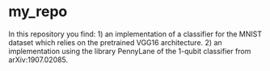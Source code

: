 # my_repo

In this repository you find: 1) an implementation of a classifier for the MNIST dataset which relies on the pretrained VGG16 architecture. 2) an implementation using the library PennyLane of the 1-qubit classifier from arXiv:1907.02085.
